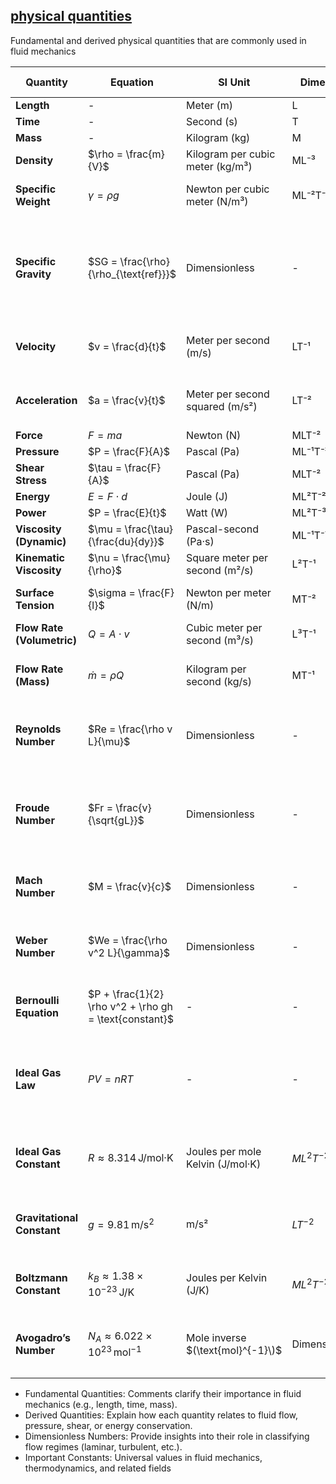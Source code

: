 ## [physical quantities](https://aselshall.github.io/aea/physical-quantities)

Fundamental and derived physical quantities that are commonly used in fluid mechanics


| **Quantity**          | **Equation**                       | **SI Unit**                        | **Dimension** | **In terms of SI system**                   | **Comment**                                       |
|-----------------------|------------------------------------|------------------------------------|---------------|---------------------------------------------|--------------------------------------------------|
| **Length**            | -                                  | Meter (m)                          | L             | m                                           | -                                                |
| **Time**              | -                                  | Second (s)                         | T             | s                                           | -                                                |
| **Mass**              | -                                  | Kilogram (kg)                      | M             | kg                                          | -                                                |
| **Density**           | $\rho = \frac{m}{V}$               | Kilogram per cubic meter (kg/m³)   | ML⁻³          | kg/m³                                       | -                                                |
| **Specific Weight**    | $\gamma = \rho g$                  | Newton per cubic meter (N/m³)      | ML⁻²T⁻²       | N/m³                                       | Weight per unit volume of a fluid                |
| **Specific Gravity**   | $SG = \frac{\rho}{\rho_{\text{ref}}}$ | Dimensionless                      | -             | Dimensionless                               | Ratio of the density of a substance to the reference density (usually water) |
| **Velocity**          | $v = \frac{d}{t}$                  | Meter per second (m/s)             | LT⁻¹          | m/s                                         | Describes rate of change of position              |
| **Acceleration**      | $a = \frac{v}{t}$                  | Meter per second squared (m/s²)    | LT⁻²          | m/s²                                        | Describes rate of change of velocity              |
| **Force**             | $F = ma$                           | Newton (N)                         | MLT⁻²         | kg·m/s²                                     | -                                                |
| **Pressure**          | $P = \frac{F}{A}$                  | Pascal (Pa)                        | ML⁻¹T⁻²       | kg/(m·s²) = N/m²                            | -                                                |
| **Shear Stress**      | $\tau = \frac{F}{A}$               | Pascal (Pa)                        | MLT⁻²         | N/m² = kg/(m·s²)                           | -                                                |
| **Energy**            | $E = F \cdot d$                    | Joule (J)                          | ML²T⁻²         | kg·m²/s² = N·m                              | -                                                |
| **Power**             | $P = \frac{E}{t}$                  | Watt (W)                           | ML²T⁻³         | kg·m²/s³ = J/s                              | -                                                |
| **Viscosity (Dynamic)** | $\mu = \frac{\tau}{\frac{du}{dy}}$ | Pascal-second (Pa·s)               | ML⁻¹T⁻¹       | kg/(m·s) = N·s/m²                           | -                                                |
| **Kinematic Viscosity** | $\nu = \frac{\mu}{\rho}$          | Square meter per second (m²/s)     | L²T⁻¹         | m²/s                                        | -                                                |
| **Surface Tension**    | $\sigma = \frac{F}{l}$            | Newton per meter (N/m)             | MT⁻²          | kg/s²                                      | Affects fluid interfaces and bubbles             |
| **Flow Rate (Volumetric)** | $Q = A \cdot v$               | Cubic meter per second (m³/s)      | L³T⁻¹         | m³/s                                       | -                                                |
| **Flow Rate (Mass)**     | $\dot{m} = \rho Q$               | Kilogram per second (kg/s)         | MT⁻¹          | kg/s                                       | Important for mass balance in fluids             |
| **Reynolds Number**    | $Re = \frac{\rho v L}{\mu}$       | Dimensionless                      | -             | Dimensionless                               | Compares inertial forces to viscous forces       |
| **Froude Number**      | $Fr = \frac{v}{\sqrt{gL}}$        | Dimensionless                      | -             | Dimensionless                               | Used in open channel flow to compare inertial to gravitational forces |
| **Mach Number**        | $M = \frac{v}{c}$                 | Dimensionless                      | -             | Dimensionless                               | Compares flow velocity to the speed of sound     |
| **Weber Number**       | $We = \frac{\rho v^2 L}{\gamma}$   | Dimensionless                      | -             | Dimensionless                               | Compares inertial forces to surface tension      |
| **Bernoulli Equation** | $P + \frac{1}{2} \rho v^2 + \rho gh = \text{constant}$ | -         | -             | N/A                                          | Describes energy conservation in fluid flow      |
| **Ideal Gas Law**      | $PV = nRT$               | -                                  | -                   | -                                        | Relates pressure, volume, temperature, and number of moles of a gas |
| **Ideal Gas Constant** | $R \approx 8.314 \, \text{J/mol·K}$      | Joules per mole Kelvin (J/mol·K)   | $M L^2 T^{-2} \Theta^{-1}$ | kg·m²·s⁻²·K⁻¹·mol⁻¹                  | Universal constant used in the Ideal Gas Law   |
| **Gravitational Constant** | $g = 9.81 \, \text{m/s}^2$       | m/s²                               | $L T^{-2}$                      | m/s²                             | Acceleration due to gravity on Earth's surface |
| **Boltzmann Constant**    | $k_B \approx 1.38 \times 10^{-23} \, \text{J/K}$ | Joules per Kelvin (J/K)           | $M L^2 T^{-2} \Theta^{-1}$      | kg·m²/s²·K⁻¹                     | Relates temperature to molecular energy        |
| **Avogadro’s Number**  | $N_A \approx 6.022 \times 10^{23} \, \text{mol}^{-1}$  | Mole inverse $(\text{mol}^{-1}\)$ | Dimensionless | -                                         | Number of molecules or atoms in one mole of substance |

- Fundamental Quantities: Comments clarify their importance in fluid mechanics (e.g., length, time, mass).
- Derived Quantities: Explain how each quantity relates to fluid flow, pressure, shear, or energy conservation.
- Dimensionless Numbers: Provide insights into their role in classifying flow regimes (laminar, turbulent, etc.).
- Important Constants: Universal values in fluid mechanics, thermodynamics, and related fields

